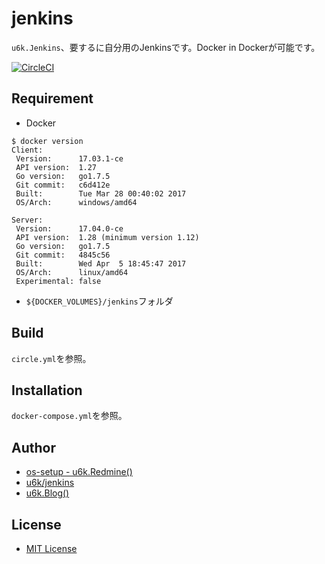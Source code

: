 # jenkins

`u6k.Jenkins`、要するに自分用のJenkinsです。Docker in Dockerが可能です。

[![CircleCI](https://circleci.com/gh/u6k/jenkins.svg?style=svg)](https://circleci.com/gh/u6k/jenkins)

## Requirement

* Docker

```
$ docker version
Client:
 Version:      17.03.1-ce
 API version:  1.27
 Go version:   go1.7.5
 Git commit:   c6d412e
 Built:        Tue Mar 28 00:40:02 2017
 OS/Arch:      windows/amd64

Server:
 Version:      17.04.0-ce
 API version:  1.28 (minimum version 1.12)
 Go version:   go1.7.5
 Git commit:   4845c56
 Built:        Wed Apr  5 18:45:47 2017
 OS/Arch:      linux/amd64
 Experimental: false
```

* `${DOCKER_VOLUMES}/jenkins`フォルダ

## Build

`circle.yml`を参照。

## Installation

`docker-compose.yml`を参照。

## Author

* [os-setup - u6k.Redmine()](https://redmine.u6k.me/projects/os-setup)
* [u6k/jenkins](https://github.com/u6k/jenkins)
* [u6k.Blog()](http://blog.u6k.me/)

## License

* [MIT License](https://github.com/u6k/jenkins/blob/master/LICENSE)
